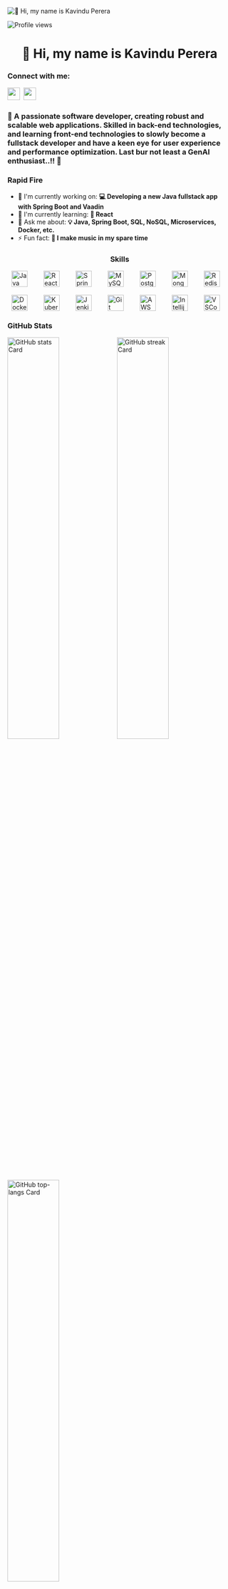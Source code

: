 ![👋 Hi, my name is Kavindu Perera](https://user-images.githubusercontent.com/10498744/210012254-234538ff-d198-48aa-8964-37e6fd45d227.gif)

![Profile views](https://komarev.com/ghpvc/?username=kavindu-pere&label=Profile%20views&color=0e75b6&style=flat)

<div id="toc">
  <ul align="center" style="list-style: none">
    <summary>
      <h1>
        👋 Hi, my name is Kavindu Perera
      </h1>
    </summary>
  </ul>
</div>

**<h3 align="left">Connect with me:</h3>** 
<p align="left"><a href="https://github.com/https://github.com/kavindu-pere" target="_blank"><img src="https://img.shields.io/badge/GitHub-100000?style=for-the-badge&logo=github&logoColor=white" height="28" style="margin-right: 4px"></a> <a href="https://www.linkedin.com/in/https://www.linkedin.com/in/iamkavindu/" target="_blank"><img src="https://img.shields.io/badge/LinkedIn-0077B5?style=for-the-badge&logo=linkedin&logoColor=white" height="28" style="margin-right: 4px"></a></p>

 **<h3 align="left">🚀 A passionate software developer, creating robust and scalable web applications. Skilled in back-end technologies, and learning front-end technologies to slowly become a fullstack developer and have a keen eye for user experience and performance optimization.
Last bur not least a GenAI enthusiast..!! 🤖</h3>**

**<h3 align="left">Rapid Fire</h3>**

- 💼 I'm currently working on: **💻 Developing a new Java fullstack app with Spring Boot and Vaadin**
- 🌱 I'm currently learning: **📖 React**
- 💬 Ask me about: **💡 Java, Spring Boot, SQL, NoSQL, Microservices, Docker, etc.**
- ⚡ Fun fact: **🎹 I make music in my spare time**

 **<h3 align="center">Skills</h3>**

<div style="display: flex; flex-wrap: wrap; gap: 18px; justify-content: center;"><img src="https://cdn.jsdelivr.net/gh/devicons/devicon/icons/java/java-original.svg" height="36" alt="Java" style="margin-right: 18px"> <img src="https://cdn.jsdelivr.net/gh/devicons/devicon/icons/react/react-original.svg" height="36" alt="React" style="margin-right: 18px"> <img src="https://cdn.jsdelivr.net/gh/devicons/devicon/icons/spring/spring-original.svg" height="36" alt="Spring" style="margin-right: 18px"> <img src="https://cdn.jsdelivr.net/gh/devicons/devicon/icons/mysql/mysql-original.svg" height="36" alt="MySQL" style="margin-right: 18px"> <img src="https://cdn.jsdelivr.net/gh/devicons/devicon/icons/postgresql/postgresql-original.svg" height="36" alt="PostgreSQL" style="margin-right: 18px"> <img src="https://cdn.jsdelivr.net/gh/devicons/devicon/icons/mongodb/mongodb-original.svg" height="36" alt="MongoDB" style="margin-right: 18px"> <img src="https://cdn.jsdelivr.net/gh/devicons/devicon/icons/redis/redis-original.svg" height="36" alt="Redis" style="margin-right: 18px"> <img src="https://cdn.jsdelivr.net/gh/devicons/devicon/icons/docker/docker-original.svg" height="36" alt="Docker" style="margin-right: 18px"> <img src="https://cdn.jsdelivr.net/gh/devicons/devicon/icons/kubernetes/kubernetes-original.svg" height="36" alt="Kubernetes" style="margin-right: 18px"> <img src="https://cdn.jsdelivr.net/gh/devicons/devicon/icons/jenkins/jenkins-original.svg" height="36" alt="Jenkins" style="margin-right: 18px"> <img src="https://cdn.jsdelivr.net/gh/devicons/devicon/icons/git/git-original.svg" height="36" alt="Git" style="margin-right: 18px"> <img src="https://cdn.jsdelivr.net/gh/devicons/devicon@latest/icons/amazonwebservices/amazonwebservices-original-wordmark.svg" height="36" alt="AWS" style="margin-right: 18px"> <img src="https://cdn.jsdelivr.net/gh/devicons/devicon@latest/icons/intellij/intellij-original.svg" height="36" alt="Intellij" style="margin-right: 18px"> <img src="https://cdn.jsdelivr.net/gh/devicons/devicon@latest/icons/vscode/vscode-original.svg" height="36" alt="VSCode" style="margin-right: 18px"></div>

 **<h3 align="left">GitHub Stats</h3>**

<p align="left">
  <img width="48%" src="https://github-readme-stats.vercel.app/api?username=kavindu-pere&theme=react&hide_title=false&hide_rank=false&show_icons=false&include_all_commits=false&count_private=true&line_height=23" alt="GitHub stats Card" />
  <img width="48%" src="https://streak-stats.demolab.com/?user=kavindu-pere&theme=react&hide_border=false&date_format=M+j%5B%2C+Y%5D&mode=daily&hide_total_contributions=false&hide_current_streak=false&hide_longest_streak=false&card_height=200" alt="GitHub streak Card" />
</p>

<p align="left">
  <img width="48%" src="https://github-readme-stats.vercel.app/api/top-langs?username=kavindu-pere&theme=react&hide_title=false&layout=compact&langs_count=6&hide_progress=false&card_width=400" alt="GitHub top-langs Card" />
</p>

